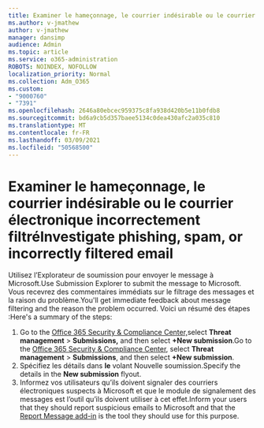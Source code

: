 ```yaml
---
title: Examiner le hameçonnage, le courrier indésirable ou le courrier électronique mal filtré
ms.author: v-jmathew
author: v-jmathew
manager: dansimp
audience: Admin
ms.topic: article
ms.service: o365-administration
ROBOTS: NOINDEX, NOFOLLOW
localization_priority: Normal
ms.collection: Adm_O365
ms.custom:
- "9000760"
- "7391"
ms.openlocfilehash: 2646a80ebcec959375c8fa938d420b5e11b0fdb8
ms.sourcegitcommit: bd6a9cb5d357baee5134c0dea430afc2a035c810
ms.translationtype: MT
ms.contentlocale: fr-FR
ms.lasthandoff: 03/09/2021
ms.locfileid: "50568500"
---
```

# <a name="investigate-phishing-spam-or-incorrectly-filtered-email"></a><span data-ttu-id="ac430-102">Examiner le hameçonnage, le courrier indésirable ou le courrier électronique incorrectement filtré</span><span class="sxs-lookup"><span data-stu-id="ac430-102">Investigate phishing, spam, or incorrectly filtered email</span></span>

<span data-ttu-id="ac430-103">Utilisez l’Explorateur de soumission pour envoyer le message à Microsoft.</span><span class="sxs-lookup"><span data-stu-id="ac430-103">Use Submission Explorer to submit the message to Microsoft.</span></span> <span data-ttu-id="ac430-104">Vous recevrez des commentaires immédiats sur le filtrage des messages et la raison du problème.</span><span class="sxs-lookup"><span data-stu-id="ac430-104">You'll get immediate feedback about message filtering and the reason the problem occurred.</span></span> <span data-ttu-id="ac430-105">Voici un résumé des étapes :</span><span class="sxs-lookup"><span data-stu-id="ac430-105">Here's a summary of the steps:</span></span>

1. <span data-ttu-id="ac430-106">Go to the [Office 365 Security & Compliance Center,](https://go.microsoft.com/fwlink/p/?linkid=2077143)select **Threat management**  >  **Submissions,** and then select **+New submission**.</span><span class="sxs-lookup"><span data-stu-id="ac430-106">Go to the [Office 365 Security & Compliance Center](https://go.microsoft.com/fwlink/p/?linkid=2077143), select **Threat management** > **Submissions**, and then select **+New submission**.</span></span>
2. <span data-ttu-id="ac430-107">Spécifiez les détails dans **le** volant Nouvelle soumission.</span><span class="sxs-lookup"><span data-stu-id="ac430-107">Specify the details in the **New submission** flyout.</span></span>
3. <span data-ttu-id="ac430-108">Informez vos utilisateurs qu’ils doivent signaler [](https://go.microsoft.com/fwlink/?linkid=2092385) des courriers électroniques suspects à Microsoft et que le module de signalement des messages est l’outil qu’ils doivent utiliser à cet effet.</span><span class="sxs-lookup"><span data-stu-id="ac430-108">Inform your users that they should report suspicious emails to Microsoft and that the [Report Message add-in](https://go.microsoft.com/fwlink/?linkid=2092385) is the tool they should use for this purpose.</span></span>
